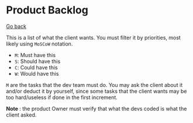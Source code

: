 # Product Backlog

[Go back](index.md)

This is a list of what the client wants. You must filter it by priorities, most likely using `MoSCoW` notation.

* `M`: Must have this
* `S`: Should have this
* `C`: Could have this
* `W`: Would have this

`M` are the tasks that the dev team must do. You may ask the client about it and/or deduct it by yourself, since some tasks that the client wants may be too hard/useless if done in the first increment.

**Note** : the product Owner must verify that what the devs coded is what the client asked.